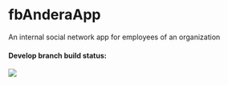 # fbAnderaApp

An internal social network app for employees of an organization

#### Develop branch build status:

![](https://travis-ci.org/chubukas/fbAnderaApp.svg?branch=develop)
